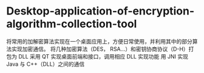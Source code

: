 # Desktop-application-of-encryption-algorithm-collection-tool
将常用的加解密算法实现在一个桌面应用上，方便日常使用，并利用其中的部分算法实现加密通信。
将几种加密算法（DES， RSA…）和密钥协商协议（D-H）打包为 DLL
采用 QT 实现桌面前端和接口，调用相应 DLL 实现功能
用 JNI 实现 Java 与 C++（DLL）之间的通信
